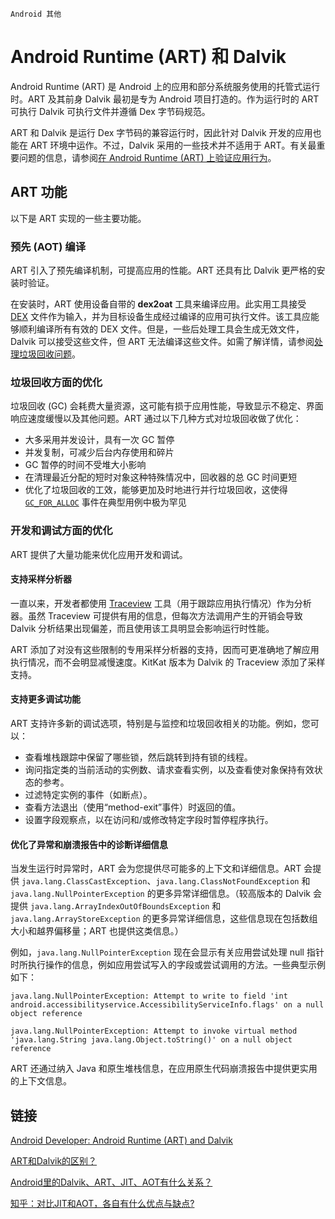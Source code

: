 `Android 其他`

# Android Runtime (ART) 和 Dalvik

Android Runtime (ART) 是 Android 上的应用和部分系统服务使用的托管式运行时。ART 及其前身 Dalvik 最初是专为 Android 项目打造的。作为运行时的 ART 可执行 Dalvik 可执行文件并遵循 Dex 字节码规范。

ART 和 Dalvik 是运行 Dex 字节码的兼容运行时，因此针对 Dalvik 开发的应用也能在 ART 环境中运作。不过，Dalvik 采用的一些技术并不适用于 ART。有关最重要问题的信息，请参阅[在 Android Runtime (ART) 上验证应用行为](http://developer.android.com/guide/practices/verifying-apps-art.html)。

## ART 功能

以下是 ART 实现的一些主要功能。

### 预先 (AOT) 编译

ART 引入了预先编译机制，可提高应用的性能。ART 还具有比 Dalvik 更严格的安装时验证。

在安装时，ART 使用设备自带的 **dex2oat** 工具来编译应用。此实用工具接受 [DEX](https://source.android.com/devices/tech/dalvik/dex-format) 文件作为输入，并为目标设备生成经过编译的应用可执行文件。该工具应能够顺利编译所有有效的 DEX 文件。但是，一些后处理工具会生成无效文件，Dalvik 可以接受这些文件，但 ART 无法编译这些文件。如需了解详情，请参阅[处理垃圾回收问题](http://developer.android.com/guide/practices/verifying-apps-art.html#GC_Migration)。

### 垃圾回收方面的优化

垃圾回收 (GC) 会耗费大量资源，这可能有损于应用性能，导致显示不稳定、界面响应速度缓慢以及其他问题。ART 通过以下几种方式对垃圾回收做了优化：

- 大多采用并发设计，具有一次 GC 暂停
- 并发复制，可减少后台内存使用和碎片
- GC 暂停的时间不受堆大小影响
- 在清理最近分配的短时对象这种特殊情况中，回收器的总 GC 时间更短
- 优化了垃圾回收的工效，能够更加及时地进行并行垃圾回收，这使得 [`GC_FOR_ALLOC`](http://developer.android.com/tools/debugging/debugging-memory.html#LogMessages) 事件在典型用例中极为罕见

### 开发和调试方面的优化

ART 提供了大量功能来优化应用开发和调试。

#### 支持采样分析器

一直以来，开发者都使用 [Traceview](http://developer.android.com/tools/help/traceview.html) 工具（用于跟踪应用执行情况）作为分析器。虽然 Traceview 可提供有用的信息，但每次方法调用产生的开销会导致 Dalvik 分析结果出现偏差，而且使用该工具明显会影响运行时性能。

ART 添加了对没有这些限制的专用采样分析器的支持，因而可更准确地了解应用执行情况，而不会明显减慢速度。KitKat 版本为 Dalvik 的 Traceview 添加了采样支持。

#### 支持更多调试功能

ART 支持许多新的调试选项，特别是与监控和垃圾回收相关的功能。例如，您可以：

- 查看堆栈跟踪中保留了哪些锁，然后跳转到持有锁的线程。
- 询问指定类的当前活动的实例数、请求查看实例，以及查看使对象保持有效状态的参考。
- 过滤特定实例的事件（如断点）。
- 查看方法退出（使用“method-exit”事件）时返回的值。
- 设置字段观察点，以在访问和/或修改特定字段时暂停程序执行。

#### 优化了异常和崩溃报告中的诊断详细信息

当发生运行时异常时，ART 会为您提供尽可能多的上下文和详细信息。ART 会提供 `java.lang.ClassCastException`、`java.lang.ClassNotFoundException` 和 `java.lang.NullPointerException` 的更多异常详细信息。（较高版本的 Dalvik 会提供 `java.lang.ArrayIndexOutOfBoundsException` 和 `java.lang.ArrayStoreException` 的更多异常详细信息，这些信息现在包括数组大小和越界偏移量；ART 也提供这类信息。）

例如，`java.lang.NullPointerException` 现在会显示有关应用尝试处理 null 指针时所执行操作的信息，例如应用尝试写入的字段或尝试调用的方法。一些典型示例如下：

```
java.lang.NullPointerException: Attempt to write to field 'int
android.accessibilityservice.AccessibilityServiceInfo.flags' on a null object reference
```

```
java.lang.NullPointerException: Attempt to invoke virtual method
'java.lang.String java.lang.Object.toString()' on a null object reference
```

ART 还通过纳入 Java 和原生堆栈信息，在应用原生代码崩溃报告中提供更实用的上下文信息。

## 链接

[Android Developer: Android Runtime (ART) and Dalvik](https://source.android.com/devices/tech/dalvik)

[ART和Dalvik的区别？](https://www.zhihu.com/question/29406156)

[Android里的Dalvik、ART、JIT、AOT有什么关系？](https://www.cnblogs.com/wytiger/p/10979796.html)

[知乎：对比JIT和AOT，各自有什么优点与缺点?](https://www.zhihu.com/question/23874627)


